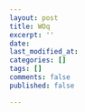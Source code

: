 ```yaml
---
layout: post
title: WOq
excerpt: ''
date: 
last_modified_at: 
categories: []
tags: []
comments: false
published: false

---
```


